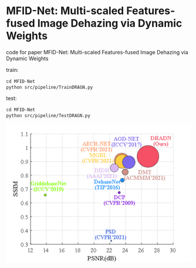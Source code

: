 # MFID-Net: Multi-scaled Features-fused Image Dehazing via Dynamic Weights
code for paper MFID-Net: Multi-scaled Features-fused Image Dehazing via Dynamic Weights

train:
```
cd MFID-Net
python src/pipeline/TrainDRAGN.py
```
test:
```
cd MFID-Net
python src/pipeline/TestDRAGN.py
```

![dirty deeds done dirt cheap](https://github.com/awhitewhale/DRADN-Dynamic-Residual-Adaptive-Dehazing-Network/blob/main/pic/%E5%9B%BE1%E6%B0%94%E6%B3%A1%E5%9B%BEpng.png)
